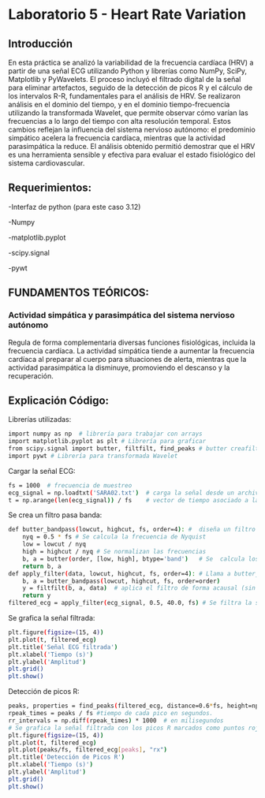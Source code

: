 # Laboratorio 5 - Heart Rate Variation
## Introducción
En esta práctica se analizó la variabilidad de la frecuencia cardíaca (HRV) a partir de una señal ECG utilizando Python y librerías como NumPy, SciPy, Matplotlib y PyWavelets. El proceso incluyó el filtrado digital de la señal para eliminar artefactos, seguido de la detección de picos R y el cálculo de los intervalos R-R, fundamentales para el análisis de HRV. Se realizaron análisis en el dominio del tiempo, y en el dominio tiempo-frecuencia utilizando la transformada Wavelet, que permite observar cómo varían las frecuencias a lo largo del tiempo con alta resolución temporal. Estos cambios reflejan la influencia del sistema nervioso autónomo: el predominio simpático acelera la frecuencia cardíaca, mientras que la actividad parasimpática la reduce. El análisis obtenido permitió demostrar que el HRV es una herramienta sensible y efectiva para evaluar el estado fisiológico del sistema cardiovascular.
## Requerimientos:

-Interfaz de python (para este caso 3.12)

-Numpy

-matplotlib.pyplot

-scipy.signal 

-pywt

## FUNDAMENTOS TEÓRICOS:

### Actividad simpática y parasimpática del sistema nervioso autónomo
Regula de forma complementaria diversas funciones fisiológicas, incluida la frecuencia cardíaca. La actividad simpática tiende a aumentar la frecuencia cardíaca al preparar al cuerpo para situaciones de alerta, mientras que la actividad parasimpática la disminuye, promoviendo el descanso y la recuperación.

## Explicación Código: 
Librerías utilizadas: 
```bash 
import numpy as np  # librería para trabajar con arrays
import matplotlib.pyplot as plt # Librería para graficar
from scipy.signal import butter, filtfilt, find_peaks # butter creafiltros butterworth, filtfilt alpica el filtro en 2 direccopnes y find peaks detecta picos en la señal
import pywt # Librería para transformada Wavelet
```

Cargar la señal ECG:

```bash 
fs = 1000  # frecuencia de muestreo 
ecg_signal = np.loadtxt('SARA02.txt')  # carga la señal desde un archivo de texto
t = np.arange(len(ecg_signal)) / fs    # vector de tiempo asociado a la señal
```
Se crea un filtro pasa banda: 

```bash 
def butter_bandpass(lowcut, highcut, fs, order=4): #  diseña un filtro Butterworth pasa banda de cuarto orden 
    nyq = 0.5 * fs # Se calcula la frecuencia de Nyquist
    low = lowcut / nyq  
    high = highcut / nyq # Se normalizan las frecuencias 
    b, a = butter(order, [low, high], btype='band')   # Se  calcula los coeficientes del filtro
    return b, a
def apply_filter(data, lowcut, highcut, fs, order=4): # Llama a butter_bandpass para crear el filtro.
    b, a = butter_bandpass(lowcut, highcut, fs, order=order)
    y = filtfilt(b, a, data)  # aplica el filtro de forma acausal (sin desfase) # Aplica el filtro usando filtfilt que filtra hacia adelante y hacia atrás para poder eliminar el desfase
    return y
filtered_ecg = apply_filter(ecg_signal, 0.5, 40.0, fs) # Se filtra la señal para dejar solo frecuencias entre 0.5 Hz y 40 Hz, que son las relevantes en ECG.
```
Se grafica la señal filtrada: 
```bash 
plt.figure(figsize=(15, 4))
plt.plot(t, filtered_ecg)
plt.title('Señal ECG filtrada')
plt.xlabel('Tiempo (s)')
plt.ylabel('Amplitud')
plt.grid()
plt.show()
```
Detección de picos R:

```bash
peaks, properties = find_peaks(filtered_ecg, distance=0.6*fs, height=np.std(filtered_ecg)) #los picos deben estar separados al menos 0.6 segundos donde find_peaks detecta picos locales en la señal y height=np.std(filtered_ecg) hacen que detecte solo picos con una altura mayor al valor típico
rpeak_times = peaks / fs #tiempo de cada pico en segundos. 
rr_intervals = np.diff(rpeak_times) * 1000  # en milisegundos
# Se grafica la señal filtrada con los picos R marcados como puntos rojos ('rx')
plt.figure(figsize=(15, 4))
plt.plot(t, filtered_ecg)
plt.plot(peaks/fs, filtered_ecg[peaks], "rx")
plt.title('Detección de Picos R')
plt.xlabel('Tiempo (s)')
plt.ylabel('Amplitud')
plt.grid()
plt.show()    
```
